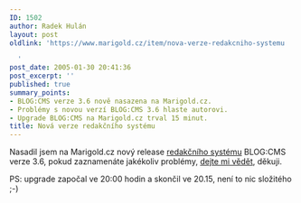 ```yaml
---
ID: 1502
author: Radek Hulán
layout: post
oldlink: 'https://www.marigold.cz/item/nova-verze-redakcniho-systemu

  '
post_date: 2005-01-30 20:41:36
post_excerpt: ''
published: true
summary_points:
- BLOG:CMS verze 3.6 nově nasazena na Marigold.cz.
- Problémy s novou verzí BLOG:CMS 3.6 hlaste autorovi.
- Upgrade BLOG:CMS na Marigold.cz trval 15 minut.
title: Nová verze redakčního systému
---
```


<p>Nasadil jsem na Marigold.cz nový release <a href="http://blogcms.com/">redakčního systému</a> BLOG:CMS verze 3.6, pokud zaznamenáte jakékoliv problémy, <a href="http://hulan.info/kontakt/">dejte mi vědět</a>, děkuji.</p>

<p>PS: upgrade započal ve 20:00 hodin a skončil ve 20.15, není to nic složitého ;-)</p>